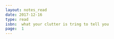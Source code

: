 ```yaml
---
layout: notes_read
date: 2017-12-16
type: read
isbn:  what your clutter is tring to tell you
page:  1
---
```


